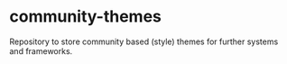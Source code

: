 # community-themes
Repository to store community based (style) themes for further systems and frameworks.
